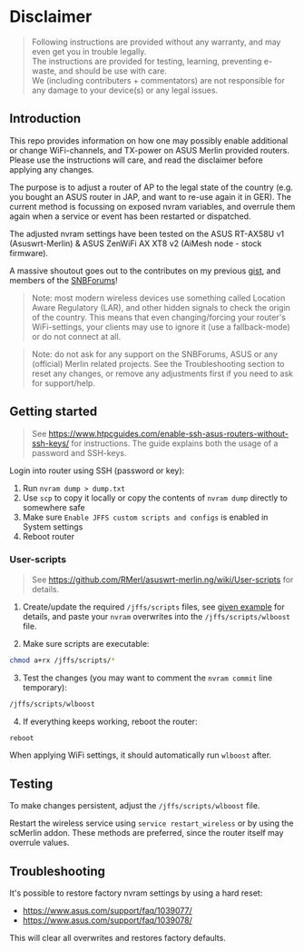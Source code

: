 # Disclaimer

> Following instructions are provided without any warranty, and may even get you in trouble legally.<br>
> The instructions are provided for testing, learning, preventing e-waste, and should be use with care.<br>
> We (including contributers + commentators) are not responsible for any damage to your device(s) or any legal issues.

## Introduction

This repo provides information on how one may possibly enable additional or change WiFi-channels, and TX-power on ASUS Merlin provided routers. Please use the instructions will care, and read the disclaimer before applying any changes.

The purpose is to adjust a router of AP to the legal state of the country (e.g. you bought an ASUS router in JAP, and want to re-use again it in GER). The current method is focussing on exposed nvram variables, and overrule them again when a service or event has been restarted or dispatched.

The adjusted nvram settings have been tested on the ASUS RT-AX58U v1 (Asuswrt-Merlin) & ASUS ZenWiFi AX XT8 v2 (AiMesh node - stock firmware).

A massive shoutout goes out to the contributes on my previous [gist](https://gist.github.com/francoism90/3dede7973354d067c41bff5e54203fe9/), and members of the [SNBForums](https://www.snbforums.com/)!

> Note: most modern wireless devices use something called Location Aware Regulatory (LAR), and other hidden signals to check the origin of the country.
> This means that even changing/forcing your router's WiFi-settings, your clients may use to ignore it (use a fallback-mode) or do not connect at all.

> Note: do not ask for any support on the SNBForums, ASUS or any (official) Merlin related projects. See the Troubleshooting section to reset any changes, or remove any adjustments first if you need to ask for support/help.

## Getting started

> See <https://www.htpcguides.com/enable-ssh-asus-routers-without-ssh-keys/> for instructions. The guide explains both the usage of a password and SSH-keys.

Login into router using SSH (password or key):

1. Run `nvram dump > dump.txt`
2. Use `scp` to copy it locally or copy the contents of `nvram dump` directly to somewhere safe
3. Make sure `Enable JFFS custom scripts and configs` is enabled in System settings
4. Reboot router

### User-scripts

> See <https://github.com/RMerl/asuswrt-merlin.ng/wiki/User-scripts> for details.

1. Create/update the required `/jffs/scripts` files, see [given example](https://github.com/francoism90/asus-router/tree/main/jffs/scripts) for details, and paste your `nvram` overwrites into the `/jffs/scripts/wlboost` file.

2. Make sure scripts are executable:

```bash
chmod a+rx /jffs/scripts/*
```

3. Test the changes (you may want to comment the `nvram commit` line temporary):

```bash
/jffs/scripts/wlboost
```

4. If everything keeps working, reboot the router:

```bash
reboot
```

When applying WiFi settings, it should automatically run `wlboost` after.

## Testing

To make changes persistent, adjust the `/jffs/scripts/wlboost` file.

Restart the wireless service using `service restart_wireless` or by using the scMerlin addon. These methods are preferred, since the router itself may overrule values.

## Troubleshooting

It's possible to restore factory nvram settings by using a hard reset:

- <https://www.asus.com/support/faq/1039077/>
- <https://www.asus.com/support/faq/1039078/>

This will clear all overwrites and restores factory defaults.
